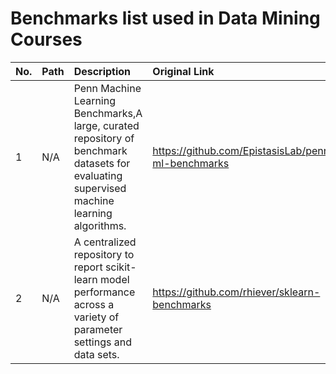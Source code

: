 # Benchmarks list used in Data Mining Courses


| No. | Path | Description | Original Link |
| :--- | :--- | :--- | :--- |
| 1 | N/A | Penn Machine Learning Benchmarks,A large, curated repository of benchmark datasets for evaluating supervised machine learning algorithms. | https://github.com/EpistasisLab/penn-ml-benchmarks |
| 2 | N/A | A centralized repository to report scikit-learn model performance across a variety of parameter settings and data sets. | https://github.com/rhiever/sklearn-benchmarks |



